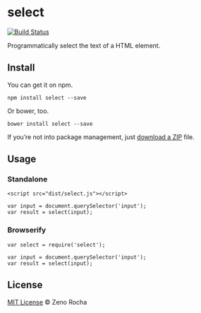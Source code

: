 select
======

[![Build Status](http://img.shields.io/travis/zenorocha/select/master.svg?style=flat)](https://travis-ci.org/zenorocha/select)

Programmatically select the text of a HTML element.

Install
-------

You can get it on npm.

    npm install select --save

Or bower, too.

    bower install select --save

If you’re not into package management, just [download a ZIP](https://github.com/zenorocha/select/archive/master.zip) file.

Usage
-----

### Standalone

    <script src="dist/select.js"></script>

    var input = document.querySelector('input');
    var result = select(input);

### Browserify

    var select = require('select');

    var input = document.querySelector('input');
    var result = select(input);

License
-------

[MIT License](http://zenorocha.mit-license.org/) © Zeno Rocha
